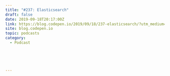 ```yaml
---
title: "#237: Elasticsearch"
draft: false
date: 2019-09-18T20:17:00Z
link: https://blog.codepen.io/2019/09/18/237-elasticsearch/?utm_medium=RSS&utm_source=hune
site: blog.codepen.io
topic: podcasts
category:
  - Podcast
  
  
 
  

---
```

